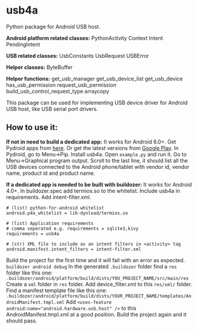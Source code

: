 # usb4a
Python package for Android USB host.

**Android platform related classes:**
PythonActivity
Context
Intent
PendingIntent

**USB related classes:**
UsbConstants
UsbRequest
USBError

**Helper classes:**
ByteBuffer

**Helper functions:**
get_usb_manager
get_usb_device_list
get_usb_device
has_usb_permission
request_usb_permission
build_usb_control_request_type
arraycopy

This package can be used for implementing USB device driver for Android USB host, like USB serial port drivers.

## How to use it:
**If not in need to build a dedicated app:**
It works for Android 6.0+.
Get Pydroid apps from [here](https://github.com/jacklinquan/Pydroid_Apks).
Or get the latest versions from [Google Play](https://play.google.com/store/apps).
In Pydroid, go to Menu->Pip.
Install usb4a.
Open `example.py` and run it.
Go to Menu->Graphical program output.
Scroll to the last line, it should list all the USB devices connected to the Android phone/tablet with vendor id, vendor name, product id and product name.

**If a dedicated app is needed to be built with buildozer:**
It works for Android 4.0+.
In buildozer.spec add termios.so to the whitelist.
Include usb4a in requirements.
Add intent-filter.xml.
```
# (list) python-for-android whitelist
android.p4a_whitelist = lib-dynload/termios.so

# (list) Application requirements
# comma seperated e.g. requirements = sqlite3,kivy
requirements = usb4a

# (str) XML file to include as an intent filters in <activity> tag
android.manifest.intent_filters = intent-filter.xml 
```
Build the project for the first time and it will fail with an error as expected.
`buildozer android debug`
In the generated  `.buildozer` folder find a `res` folder like this one:
`.buildozer/android/platform/build/dists/YOU_PROJECT_NAME/src/main/res`
Create a `xml` folder in `res` folder.
Add device_filter.xml to this `res/xml/` folder.
Find a manifest template file like this one:
`.buildozer/android/platform/build/dists/YOUR_PROJECT_NAME/templates/AndroidManifest.tmpl.xml`
Add  `<uses-feature android:name="android.hardware.usb.host" />`  to this AndroidManifest.tmpl.xml at a good position.
Build the project again and it should pass.

